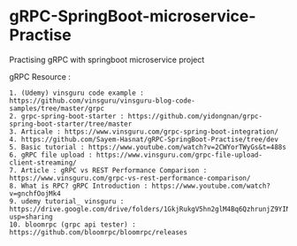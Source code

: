 # gRPC-SpringBoot-microservice-Practise
Practising gRPC with springboot microservice project


gRPC Resource : 

	1. (Udemy) vinsguru code example : https://github.com/vinsguru/vinsguru-blog-code-samples/tree/master/grpc
	2. grpc-spring-boot-starter : https://github.com/yidongnan/grpc-spring-boot-starter/tree/master
	3. Articale : https://www.vinsguru.com/grpc-spring-boot-integration/
	4. https://github.com/Sayem-Hasnat/gRPC-SpringBoot-Practise/tree/dev
	5. Basic tutorial : https://www.youtube.com/watch?v=2CWYorTWyGs&t=488s
	6. gRPC file upload : https://www.vinsguru.com/grpc-file-upload-client-streaming/
	7. Article : gRPC vs REST Performance Comparison : https://www.vinsguru.com/grpc-vs-rest-performance-comparison/
	8. What is RPC? gRPC Introduction : https://www.youtube.com/watch?v=gnchfOojMk4
	9. udemy tutorial_ vinsguru : https://drive.google.com/drive/folders/1GkjRukgV5hn2glM4Bq6QzhrunjZ9YINE?usp=sharing
	10. bloomrpc (grpc api tester) : https://github.com/bloomrpc/bloomrpc/releases
	
